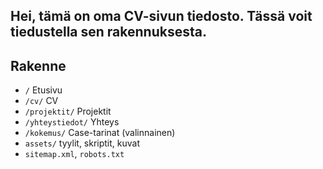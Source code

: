 ## Hei, tämä on oma CV-sivun tiedosto. Tässä voit tiedustella sen rakennuksesta.

## Rakenne
- `/` Etusivu
- `/cv/` CV
- `/projektit/` Projektit
- `/yhteystiedot/` Yhteys
- `/kokemus/` Case-tarinat (valinnainen)
- `assets/` tyylit, skriptit, kuvat
- `sitemap.xml`, `robots.txt`
